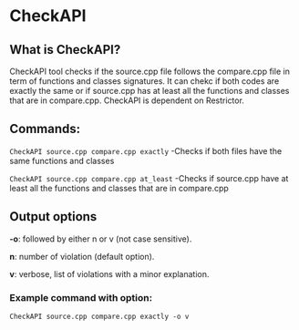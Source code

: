 # CheckAPI

## What is CheckAPI? 
CheckAPI tool checks if the source.cpp file follows the compare.cpp file in term of functions and classes signatures.
It can chekc if both codes are exactly the same or if source.cpp has at least all the functions and classes that are in compare.cpp.
CheckAPI is dependent on Restrictor.

## Commands:

`CheckAPI source.cpp compare.cpp exactly` -Checks if both files have the same functions and classes

`CheckAPI source.cpp compare.cpp at_least` -Checks if source.cpp have at least all the functions and classes that are in compare.cpp


## Output options
<strong> -o</strong>: followed by either n or v (not case sensitive).

<strong>n</strong>: number of violation (default option).

<strong>v</strong>: verbose, list of violations with a minor explanation.

### Example command with option:
`CheckAPI source.cpp compare.cpp exactly -o v`
